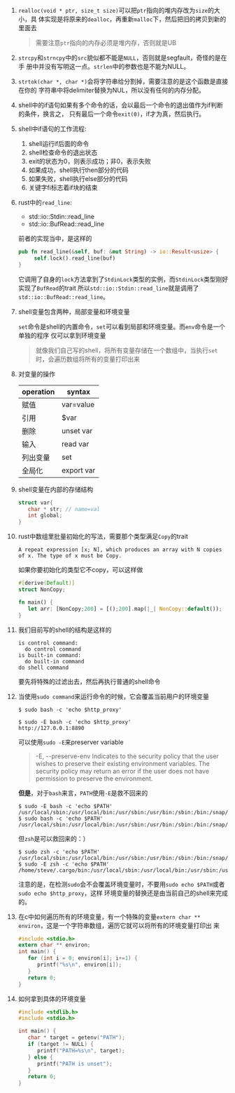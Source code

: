 1. `realloc(void * ptr, size_t size)`可以把`ptr`指向的堆内存改为`size`的大小，具
   体实现是将原来的`dealloc`，再重新`malloc`下，然后把旧的拷贝到新的里面去

   > 需要注意`ptr`指向的内存必须是堆内存，否则就是UB

2. `strcpy`和`strncpy`中的`src`貌似都不能是`NULL`，否则就是segfault，奇怪的是在手
   册中并没有写明这一点。`strlen`中的参数也是不能为NULL。


3. `strtok(char *, char *)`会将字符串给分割掉，需要注意的是这个函数是直接在你的
   字符串中将delimiter替换为NUL，所以没有任何的内存分配。

4. shell中的if语句如果有多个命令的话，会以最后一个命令的退出值作为if判断的条件，换言之，
   只有最后一个命令`exit(0)`，if才为真，然后执行。

5. shell中if语句的工作流程:  
   1. shell运行if后面的命令
   2. shell检查命令的退出状态
   3. exit的状态为0，则表示成功；非0，表示失败
   4. 如果成功，shell执行then部分的代码
   5. 如果失败，shell执行else部分的代码
   6. 关键字fi标志着if块的结束

6. rust中的`read_line`:

   * std::io::Stdin::read_line
   * std::io::BufRead::read_line 

   前者的实现当中，是这样的
   
   ```rust
   pub fn read_line(&self, buf: &mut String) -> io::Result<usize> {
        self.lock().read_line(buf)
   } 
   ```
   
   它调用了自身的`lock`方法拿到了`StdinLock`类型的实例，而`StdinLock`类型刚好实现了`BufRead`的trait
   所以`std::io::Stdin::read_line`就是调用了`std::io::BufRead::read_line`。

7. shell变量包含两种，局部变量和环境变量

   `set`命令是shell的内置命令，`set`可以看到局部和环境变量。而`env`命令是一个单独的程序
   仅可以拿到环境变量
   
   > 就像我们自己写的shell，将所有变量存储在一个数组中，当执行`set`时，会遍历数组将所有的变量打印出来


8. 对变量的操作

   |operation|syntax|
   |---------|-------|
   |赋值      | var=value|
   |引用      | $var|
   |删除      | unset var|
   |输入      | read var |
   |列出变量| set|
   |全局化| export var|
   
    
9. shell变量在内部的存储结构

   ```c
   struct var{
      char * str; // name=val
      int global;
   }
   ```
   
10. rust中数组里批量初始化的写法，需要那个类型满足`Copy`的trait

    ```
    A repeat expression [x; N], which produces an array with N copies of x. The type of x must be Copy.
    ```
    
    如果你要初始化的类型它不copy，可以这样做
    ```rust
    #[derive(Default)]
    struct NonCopy;
    
    fn main() {
       let arr: [NonCopy;200] = [();200].map(|_| NonCopy::default());
    }
    ```
11. 我们目前写的shell的结构是这样的

    ```
    is control command:
      do control command
    is built-in command:
      do built-in command
    do shell command
    ```
    要先将特殊的过滤出去，然后再执行普通的shell命令
    
12. 当使用`sudo command`来运行命令的时候，它会覆盖当前用户的环境变量

    ```shell
    $ sudo bash -c 'echo $http_proxy'

    $ sudo -E bash -c 'echo $http_proxy'
    http://127.0.0.1:8890  
    ```
    
    可以使用`sudo -E`来preserver variable
    > -E, --preserve-env
    Indicates to the security policy that the user wishes to preserve their 
    existing environment variables.  The security policy may return an error if the
    user does not have permission to preserve the environment.
    
    **但是**，对于`bash`来言，`PATH`使用`-E`是救不回来的
    
    ```shell
    $ sudo -E bash -c 'echo $PATH'
    /usr/local/sbin:/usr/local/bin:/usr/sbin:/usr/bin:/sbin:/bin:/snap/bin
    $ sudo bash -c 'echo $PATH'
    /usr/local/sbin:/usr/local/bin:/usr/sbin:/usr/bin:/sbin:/bin:/snap/bin    
    ```

    但`zsh`是可以救回来的：）
    ```shell
    $ sudo zsh -c 'echo $PATH'
    /usr/local/sbin:/usr/local/bin:/usr/sbin:/usr/bin:/sbin:/bin:/snap/bin
    $ sudo -E zsh -c 'echo $PATH'
    /home/steve/.cargo/bin:/usr/local/sbin:/usr/local/bin:/usr/sbin:/usr/bin:/sbin:/bin:/snap/bin
    ```
    
    注意的是，在检测`sudo`会不会覆盖环境变量时，不要用`sudo echo $PATH`或者`sudo echo $http_proxy`，这样
    环境变量的替换还是由当前自己的shell来完成的。
    
13. 在c中如何遍历所有的环境变量，有一个特殊的变量`extern char ** environ`，这是一个字符串数组，遍历它就可以将所有的环境变量打印出
    来
    
    ```c
    #include <stdio.h>
    extern char ** environ;
    int main() {
       for (int i = 0; environ[i]; i+=1) {
          printf("%s\n", environ[i]);
       }
       return 0;
    }
    ```
    
14. 如何拿到具体的环境变量

    ```c
    #include <stdlib.h>
    #include <stdio.h>

    int main() {
       char * target = getenv("PATH");
       if (target != NULL) {
          printf("PATH=%s\n", target);
       } else {
          printf("PATH is unset");
       }
       return 0;
    }
    ```